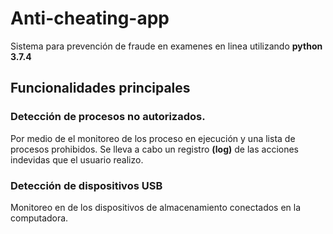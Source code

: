 # Anti-cheating-app

Sistema para prevención de fraude en examenes en linea utilizando **python 3.7.4**

## Funcionalidades principales

### Detección de procesos no autorizados.

Por medio de el monitoreo de los proceso en ejecución y una lista de procesos prohibidos. Se lleva a cabo un registro **(log)** de las acciones indevidas que el usuario realizo.


### Detección de dispositivos USB

Monitoreo en de los dispositivos de almacenamiento conectados en la computadora.

